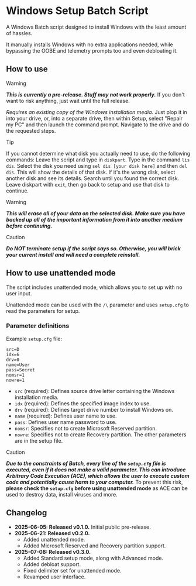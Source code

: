 # Windows Setup Batch Script
A Windows Batch script designed to install Windows with the least amount of hassles.

It manually installs Windows with no extra applications needed, while bypassing the OOBE and telemetry prompts too and even debloating it.

## How to use
> [!WARNING]
> ***This is currently a pre-release. Stuff may not work properly.***
> If you don't want to risk anything, just wait until the full release.

_Requires an existing copy of the Windows installation media._
Just plop it in into your drive, or, into a separate drive, then within Setup, select "Repair my PC" and then launch the command prompt. Navigate to the drive and do the requested steps.

> [!TIP]
> If you cannot determine what disk you actually need to use, do the following commands:
> Leave the script and type in ```diskpart```.
> Type in the command ```lis dis```.
> Select the disk you need using ```sel dis [your disk here]``` and then ```del dis```. This will show the details of that disk.
> If it's the wrong disk, select another disk and see its details. Search until you found the correct disk.
> Leave diskpart with ```exit```, then go back to setup and use that disk to continue.

> [!WARNING]
> ***This will erase all of your data on the selected disk. Make sure you have backed up all of the important information from it into another medium before continuing.***

> [!CAUTION]
> ***Do NOT terminate setup if the script says so. Otherwise, you will brick your current install and will need a complete reinstall.***

## How to use unattended mode
The script includes unattended mode, which allows you to set up with no user input.

Unattended mode can be used with the ```/\``` parameter and uses ```setup.cfg``` to read the parameters for setup.

### Parameter definitions
Example ```setup.cfg``` file:
```
src=D
idx=6
drv=0
name=User
pass=Secret
nomsr=1
nowre=1
```
- ```src``` (required): Defines source drive letter containing the Windows installation media.
- ```idx``` (required): Defines the specified image index to use.
- ```drv``` (required): Defines target drive number to install Windows on.
- ```name``` (required): Defines user name to use.
- ```pass```: Defines user name password to use.
- ```nomsr```: Specifies not to create Microsoft Reserved partition.
- ```nowre```: Specifies not to create Recovery partition.
The other parameters are in the setup file.
> [!CAUTION]
> ***Due to the constraints of Batch, every line of the ```setup.cfg``` file is executed, even if it does not make a valid parameter. This can introduce Arbitrary Code Execution (ACE), which allows the user to execute custom code and potentially cause harm to your computer.*** To prevent this risk, **please check the ```setup.cfg``` before using unattended mode** as ACE can be used to destroy data, install viruses and more.
## Changelog
- **2025-06-05: Released v0.1.0.** Initial public pre-release.
- **2025-06-21: Released v0.2.0.**
  - Added unattended mode.
  - Added Microsoft Reserved and Recovery partition support.
- **2025-07-08: Released v0.3.0.**
  - Added Standard setup mode, along with Advanced mode.
  - Added debloat support.
  - Fixed delimiter set for unattended mode.
  - Revamped user interface.
